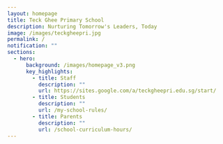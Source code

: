 ```yaml
---
layout: homepage
title: Teck Ghee Primary School
description: Nurturing Tomorrow's Leaders, Today
image: /images/teckgheepri.jpg
permalink: /
notification: ""
sections:
  - hero:
      background: /images/homepage_v3.png
      key_highlights:
        - title: Staff
          description: ""
          url: https://sites.google.com/a/teckgheepri.edu.sg/start/
        - title: Students
          description: ""
          url: /my-school-rules/
        - title: Parents
          description: ""
          url: /school-curriculum-hours/
---
```


